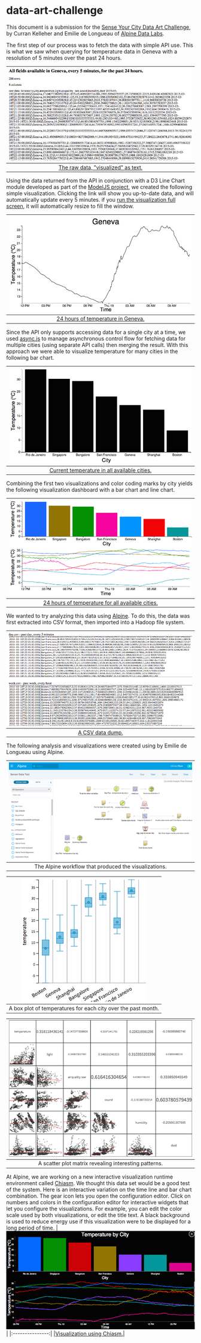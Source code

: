# data-art-challenge

This document is a submission for the [Sense Your City Data Art Challenge](http://datacanvas.org/sense-your-city/), by Curran Kelleher and Emilie de Longueau of [Alpine Data Labs](http://alpinenow.com/).

The first step of our process was to fetch the data with simple API use. This is what we saw when querying for temperature data in Geneva with a resolution of 5 minutes over the past 24 hours.

|[![](images/Block1.png)](http://bl.ocks.org/curran/5f255332a9dcb9906f84) |
|:---------------:|
|[The raw data, "visualized" as text.](http://bl.ocks.org/curran/5f255332a9dcb9906f84)|

Using the data returned from the API in conjunction with a D3 Line Chart module developed as part of the [ModelJS project](), we created the following simple visualization. Clicking the link will show you up-to-date data, and will automatically update every 5 minutes. if you [run the visualization full screen](http://bl.ocks.org/curran/raw/015402cce2caa074551e/), it will automatically resize to fill the window.

|[![](images/Block2.png)](http://bl.ocks.org/curran/015402cce2caa074551e) |
|:---------------:|
|[24 hours of temperature in Geneva.](http://bl.ocks.org/curran/015402cce2caa074551e)|

Since the API only supports accessing data for a single city at a time, we used [async.js](https://github.com/caolan/async) to manage asynchronous control flow for fetching data for multiple cities (using separate API calls) then merging the result. With this approach we were able to visualize temperature for many cities in the following bar chart.

|[![](images/Block3.png)](http://bl.ocks.org/curran/015d34d6d3d562877e51) |
|:---------------:|
|[Current temperature in all available cities.](http://bl.ocks.org/curran/015d34d6d3d562877e51)|

Combining the first two visualizations and color coding marks by city yields the following visualization dashboard with a bar chart and line chart.

|[![](images/Block4.png)](http://bl.ocks.org/curran/3b811f05a0ce39d0d7cd) |
|:---------------:|
|[24 hours of temperature for all available cities.](http://bl.ocks.org/curran/3b811f05a0ce39d0d7cd)|

We wanted to try analyzing this data using [Alpine](http://alpinenow.com/). To do this, the data was first extracted into CSV format, then imported into a Hadoop file system.

|[![](images/Block5.png)](http://bl.ocks.org/curran/c65ce9880826e466d2b0) |
|:---------------:|
|[A CSV data dump.](http://bl.ocks.org/curran/c65ce9880826e466d2b0)|

The following analysis and visualizations were created using by Emilie de Longueau using Alpine. 

|<img src="images/AlpineAnalysis.png">|
|:---------------:|
|The Alpine workflow that produced the visualizations.|

|<img src="images/BoxPlotMonth.png">|
|:---------------:|
|A box plot of temperatures for each city over the past month.|

|<img src="images/splom.png">|
|:---------------:|
|A scatter plot matrix revealing interesting patterns.|

At Alpine, we are working on a new interactive visualization runtime environment called [Chiasm](). We thought this data set would be a good test of the system. Here is an interactive variation on the time line and bar chart combination. The gear icon lets you open the configuration editor. Click on numbers and colors in the configuration editor for interactive widgets that let you configure the visualizations. For example, you can edit the color scale used by both visualizations, or edit the title text. A black background is used to reduce energy use if this visualization were to be displayed for a long period of time.
|[![](images/Block6.png)](http://bl.ocks.org/curran/5a9767b5c23982c89632) |
|:---------------:|
|[Visualization using Chiasm.](http://bl.ocks.org/curran/5a9767b5c23982c89632)|
